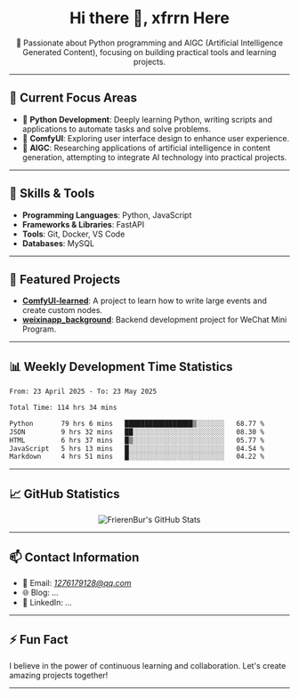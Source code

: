 <h1 align="center">Hi there 👋, xfrrn Here</h1>

<p align="center">
  🎯 Passionate about Python programming and AIGC (Artificial Intelligence Generated Content), focusing on building practical tools and learning projects.
</p>

---

## 🧠 Current Focus Areas

- 🐍 **Python Development**: Deeply learning Python, writing scripts and applications to automate tasks and solve problems.
- 🧩 **ComfyUI**: Exploring user interface design to enhance user experience.
- 🤖 **AIGC**: Researching applications of artificial intelligence in content generation, attempting to integrate AI technology into practical projects.

---

## 🔧 Skills & Tools

- **Programming Languages**: Python, JavaScript
- **Frameworks & Libraries**: FastAPI
- **Tools**: Git, Docker, VS Code
- **Databases**: MySQL

---

## 📂 Featured Projects

- [**ComfyUI-learned**](https://github.com/FrierenBur/ComfyUI-learned): A project to learn how to write large events and create custom nodes.
- [**weixinapp_background**](https://github.com/FrierenBur/weixinapp_background): Backend development project for WeChat Mini Program.

---

## 📊 Weekly Development Time Statistics
<!--START_SECTION:waka-->

```txt
From: 23 April 2025 - To: 23 May 2025

Total Time: 114 hrs 34 mins

Python       79 hrs 6 mins   █████████████████▒░░░░░░░   68.77 %
JSON         9 hrs 32 mins   ██░░░░░░░░░░░░░░░░░░░░░░░   08.30 %
HTML         6 hrs 37 mins   █▒░░░░░░░░░░░░░░░░░░░░░░░   05.77 %
JavaScript   5 hrs 13 mins   █░░░░░░░░░░░░░░░░░░░░░░░░   04.54 %
Markdown     4 hrs 51 mins   █░░░░░░░░░░░░░░░░░░░░░░░░   04.22 %
```

<!--END_SECTION:waka-->



---

## 📈 GitHub Statistics

<p align="center">
  <img src="https://github-readme-stats.vercel.app/api?username=FrierenBur&show_icons=true&theme=radical" alt="FrierenBur's GitHub Stats" />
</p>

---

## 📫 Contact Information

- 📧 Email: *1276179128@qq.com*
- 🌐 Blog: *...*
- 💼 LinkedIn: *...*

---

## ⚡ Fun Fact

I believe in the power of continuous learning and collaboration. Let's create amazing projects together!

---
